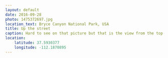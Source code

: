 ```yaml
---
layout: default
date: 2016-09-28
photo: 1475372697.jpg
location_text: Bryce Canyon National Park, USA
title: Up the street
caption: Hard to see on that picture but that is the view from the top of the Wall Street trail. It is still nice as all those hoodoos are at the same level.
location:
    latitude: 37.5930377
    longitude: -112.1870895
---
```

